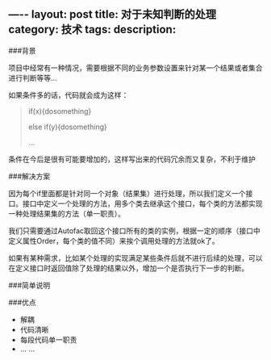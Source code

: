 —--
layout: post
title: 对于未知判断的处理
category: 技术
tags: 
description: 
---

###背景

   项目中经常有一种情况，需要根据不同的业务参数设置来针对某一个结果或者集合进行判断等等...

   如果条件多的话，代码就会成为这样：

> if(x){dosomething}
> 
> else if(y){dosomething}
> 
> ...

   条件在今后是很有可能要增加的，这样写出来的代码冗余而又复杂，不利于维护

###解决方案

   因为每个if里面都是针对同一个对象（结果集）进行处理，所以我们定义一个接口。接口中定义一个处理的方法，用多个类去继承这个接口，每个类的方法都实现一种处理结果集的方法（单一职责）。

   我们只需要通过Autofac取回这个接口所有的类的实例，根据一定的顺序（接口中定义属性Order，每个类的值不同）来挨个调用处理的方法就ok了。

   如果有某种需求，比如某个处理的实现满足某些条件后就不进行后续的处理，可以在定义接口时返回值除了处理的结果以外，增加一个是否执行下一步的判断。

###简单说明



###优点
* 解耦
* 代码清晰
* 每段代码单一职责
* ... ...
